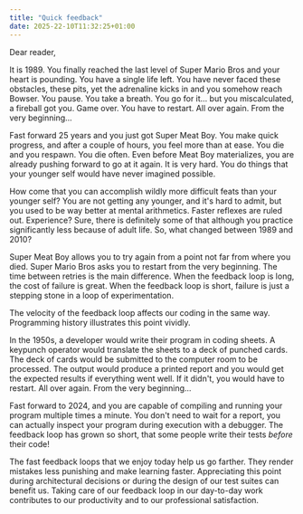 ```yaml
---
title: "Quick feedback"
date: 2025-22-10T11:32:25+01:00
---
```


Dear reader,

It is 1989. You finally reached the last level of Super Mario Bros and your heart is pounding. You have a single life left. You have never faced these obstacles, these pits, yet the adrenaline kicks in and you somehow reach Bowser. You pause. You take a breath. You go for it... but you miscalculated, a fireball got you. Game over. You have to restart. All over again. From the very beginning...

Fast forward 25 years and you just got Super Meat Boy. You make quick progress, and after a couple of hours, you feel more than at ease. You die and you respawn. You die often. Even before Meat Boy materializes, you are already pushing forward to go at it again. It is very hard. You do things that your younger self would have never imagined possible.

How come that you can accomplish wildly more difficult feats than your younger self? You are not getting any younger, and it's hard to admit, but you used to be way better at mental arithmetics. Faster reflexes are ruled out. Experience? Sure, there is definitely some of that although you practice significantly less because of adult life. So, what changed between 1989 and 2010?

Super Meat Boy allows you to try again from a point not far from where you died. Super Mario Bros asks you to restart from the very beginning. The time between retries is the main difference. When the feedback loop is long, the cost of failure is great. When the feedback loop is short, failure is just a stepping stone in a loop of experimentation.

The velocity of the feedback loop affects our coding in the same way. Programming history illustrates this point vividly.

In the 1950s, a developer would write their program in coding sheets. A keypunch operator would translate the sheets to a deck of punched cards. The deck of cards would be submitted to the computer room to be processed. The output would produce a printed report and you would get the expected results if everything went well. If it didn't, you would have to restart. All over again. From the very beginning...

Fast forward to 2024, and you are capable of compiling and running your program multiple times a minute. You don't need to wait for a report, you can actually inspect your program during execution with a debugger. The feedback loop has grown so short, that some people write their tests *before* their code! 

The fast feedback loops that we enjoy today help us go farther. They render mistakes less punishing and make learning faster. Appreciating this point during architectural decisions or during the design of our test suites can benefit us. Taking care of our feedback loop in our day-to-day work contributes to our productivity and to our professional satisfaction.

